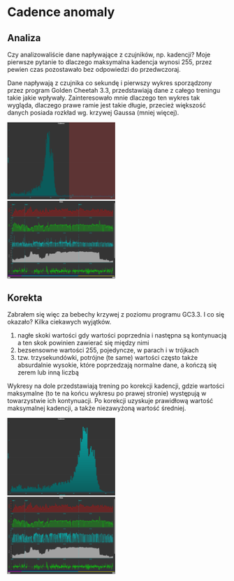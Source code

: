 # Cadence anomaly

## Analiza
Czy analizowaliście dane napływające z czujników, np. kadencji?
Moje pierwsze pytanie to dlaczego maksymalna kadencja wynosi 255, przez pewien czas pozostawało bez odpowiedzi do przedwczoraj.

Dane napływają z czujnika co sekundę i pierwszy wykres sporządzony przez program Golden Cheetah 3.3, przedstawiają dane z całego treningu takie jakie wpływały.
Zainteresowało mnie dlaczego ten wykres tak wygląda, dlaczego prawe ramie jest takie długie, przecież większość danych posiada rozkład wg. krzywej Gaussa (mniej więcej).

<div>
        <img width="49%" src="readme/cadence_before-fix.png" </img>
        <img height="0" width="2%">
        <img width="49%" src="readme/cadence-chart_before-fix.png"></img>
</div>

## Korekta
Zabrałem się więc za bebechy krzywej z poziomu programu GC3.3. I co się okazało? Kilka ciekawych wyjątków.
1. nagłe skoki wartości gdy wartości poprzednia i następna są kontynuacją a ten skok powinien zawierać się między nimi
2. bezsensowne wartości 255, pojedyncze, w parach i w trójkach
3. tzw. trzysekundówki, potrójne (te same) wartości często także absurdalnie wysokie, które poprzedzają normalne dane, a kończą się zerem lub inną liczbą

Wykresy na dole przedstawiają trening po korekcji kadencji, gdzie wartości maksymalne (to te na końcu wykresu po prawej stronie) występują w towarzystwie ich kontynuacji. Po korekcji uzyskuje prawidłową wartość maksymalnej kadencji, a także niezawyżoną wartość średniej. 

<div>
        <img width="49%" src="readme/cadence_after-fix.png" </img>
        <img height="0" width="2%">
        <img width="49%" src="readme/cadence-chart_after-fix.png"></img>
</div>



